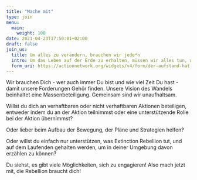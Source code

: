 ```yaml
---
title: "Mache mit"
type: join
menu:
  main:
    weight: 100
date: 2021-04-23T17:50:01+02:00
draft: false
join_us:
  title: Um alles zu verändern, brauchen wir jede*n
  intro: Um das Leben auf der Erde zu erhalten, müssen wir alles tun, was in unserer Macht steht. Die Rebellion braucht dich, egal welchen Beitrag du leisten kannst.
  form_uri: https://actionnetwork.org/widgets/v4/form/der-aufstand-hat-begonnen-mach-mit
---
```


Wir brauchen Dich - wer auch immer Du bist und wie viel Zeit Du hast - damit unsere Forderungen Gehör finden. Unsere Vision des Wandels beinhaltet eine Massenbeteiligung. Gemeinsam sind wir unaufhaltsam.

Willst du dich an verhaftbaren oder nicht verhaftbaren Aktionen beteiligen, entweder indem du an der Aktion teilnimmst oder eine unterstützende Rolle bei der Aktion übernimmst?

Oder lieber beim Aufbau der Bewegung, der Pläne und Strategien helfen?

Oder willst du einfach nur unterstützen, was Extinction Rebellion tut, und auf dem Laufenden gehalten werden, um in deiner Umgebung davon erzählen zu können?

Du siehst, es gibt viele Möglichkeiten, sich zu engagieren! Also mach jetzt mit, die Rebellion braucht dich!

